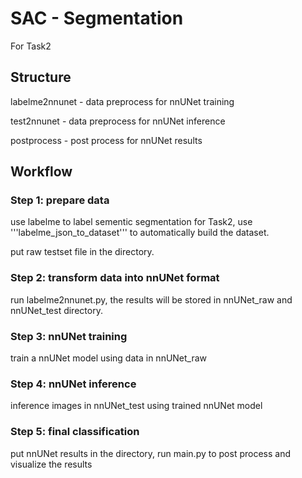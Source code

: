 # SAC - Segmentation

For Task2

## Structure

labelme2nnunet - data preprocess for nnUNet training

test2nnunet - data preprocess for nnUNet inference

postprocess - post process for nnUNet results

## Workflow

### Step 1: prepare data

use labelme to label sementic segmentation for Task2, use '''labelme_json_to_dataset''' to automatically build the dataset. 

put raw testset file in the directory.

### Step 2: transform data into nnUNet format

run labelme2nnunet.py, the results will be stored in nnUNet_raw and nnUNet_test directory.

### Step 3: nnUNet training

train a nnUNet model using data in nnUNet_raw

### Step 4: nnUNet inference

inference images in nnUNet_test using trained nnUNet model

### Step 5: final classification

put nnUNet results in the directory, run main.py to post process and visualize the results
